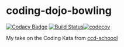 # coding-dojo-bowling
[![Codacy Badge](https://api.codacy.com/project/badge/Grade/022c99c78457436b8eb234d3ec3d16cd)](https://www.codacy.com/manual/Sijoma/coding-dojo-bowling?utm_source=github.com&amp;utm_medium=referral&amp;utm_content=Sijoma/coding-dojo-bowling&amp;utm_campaign=Badge_Grade) [![Build Status](https://travis-ci.com/Sijoma/coding-dojo-bowling.svg?branch=master)](https://travis-ci.com/Sijoma/coding-dojo-bowling)[![codecov](https://codecov.io/gh/Sijoma/coding-dojo-bowling/branch/master/graph/badge.svg)](https://codecov.io/gh/Sijoma/coding-dojo-bowling)

My take on the Coding Kata from [ccd-schoool](https://ccd-school.de/coding-dojo/class-katas/bowling/)
